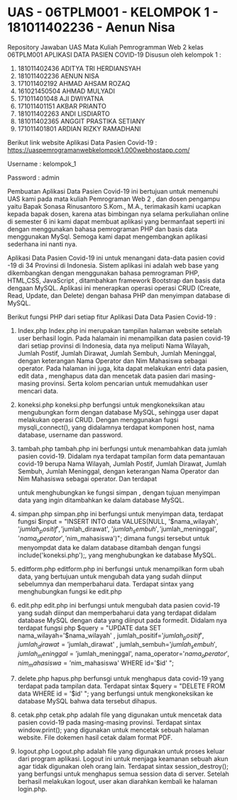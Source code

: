 
# UAS - 06TPLM001 - KELOMPOK 1 - 181011402236 - Aenun Nisa

Repository Jawaban UAS Mata Kuliah Pemrogramman Web 2 kelas 06TPLM001
APLIKASI DATA PASIEN COVID-19
Disusun oleh kelompok 1 :
1.	181011402436	ADITYA TRI HERDIANSYAH
2.	181011402236	AENUN NISA
3.	171011402192	AHMAD AHSAM ROZAQ
4.	161021450504	AHMAD MULYADI
5.	171011401048 AJI DWIYATNA
6.	171011401151	AKBAR PRIANTO
7.	181011402263	ANDI LISDIARTO
8.	181011402365	ANGGIT PRASTIKA SETIANY
9.	171011401801	ARDIAN RIZKY RAMADHANI

Berikut link website Aplikasi Data Pasien Covid-19 : https://uaspemrogramanwebkelompok1.000webhostapp.com/

Username	: kelompok_1

Password	: admin

Pembuatan Aplikasi Data Pasien Covid-19 ini bertujuan untuk memenuhi UAS kami pada mata kuliah Pemrograman Web 2 , dan dosen pengampu yaitu Bapak Sonasa Rinusantoro S.Kom., M.A., terimakasih kami ucapkan kepada bapak dosen, karena atas bimbingan nya selama perkuliahan online di semester 6 ini kami dapat membuat aplikasi yang bermanfaat seperti ini dengan menggunakan bahasa pemrograman PHP dan basis data menggunakan MySql. Semoga kami dapat mengembangkan aplikasi sederhana ini nanti nya.

Aplikasi Data Pasien Covid-19 ini untuk menangani data-data pasien covid -19 di 34 Provinsi di Indonesia. Sistem aplikasi ini adalah web base yang dikembangkan dengan menggunakan bahasa pemrograman PHP, HTML,CSS, JavaScript , ditambahkan framework Bootstrap dan basis data dengaan MySQL. Aplikasi ini menerapkan operasi operasi CRUD (Create, Read, Update, dan Delete) dengan bahasa PHP dan menyimpan database di MySQL.

Berikut fungsi PHP dari setiap fitur Aplikasi Data Data Pasien Covid-19 :
1.	Index.php
Index.php ini merupakan tampilan halaman website setelah user berhasil login. Pada halamain ini menampilkan data pasien covid-19 dari setiap provinsi di Indonesia, data nya meliputi Nama Wilayah, Jumlah Postif, Jumlah  Dirawat, Jumlah Sembuh, Jumlah Meninggal, dengan keterangan Nama Operator dan Nim Mahasiswa sebagai operator.
Pada halaman ini juga, kita dapat melakukan entri data pasien, edit data , menghapus data dan mencetak data pasien dari masing-masing provinsi. Serta kolom pencarian untuk memudahkan user mencari data.

2.	koneksi.php
koneksi.php berfungsi untuk mengkoneksikan atau mengubungkan form dengan database MySQL, sehingga user dapat melakukan operasi CRUD. Dengan menggunakan fugsi mysqli_connect(), yang didalamnya terdapat komponen host, nama database, username dan password.

3.	tambah.php
tambah.php ini berfungsi untuk menambahkan data jumlah pasien covid-19. Didalam nya terdapat tampilan form data pemantauan covid-19 berupa Nama Wilayah, Jumlah Postif, Jumlah  Dirawat, Jumlah Sembuh, Jumlah Meninggal, dengan keterangan Nama Operator dan Nim Mahasiswa sebagai operator. Dan terdapat  <form method="post" action="simpan.php" > untuk menghubungkan ke fungsi simpan , dengan tujuan menyimpan data yang ingin ditambahkan ke dalam database MySQL.
 
4.	simpan.php
simpan.php ini berfungsi untuk menyimpan data, terdapat fungsi $input = "INSERT INTO data VALUES(NULL, '$nama_wilayah', '$jumlah_positif', '$jumlah_dirawat', '$jumlah_sembuh', '$jumlah_meninggal', '$nama_operator', '$nim_mahasiswa')";
dimana fungsi tersebut untuk menyompdat data ke dalam database ditambah dengan fungsi  include('koneksi.php');, yang menghubungkan ke database MySQL.

5.	editform.php
editform.php ini berfungsi untuk menampilkan form ubah data, yang bertujuan untuk mengubah data yang sudah diinput  sebelumnya dan memperbaharui data. Terdapat sintax <form method="get" action="edit.php"> yang menghubungkan fungsi ke edit.php

6.	edit.php
edit.php ini berfungsi untuk mengubah data pasien covid-19 yang sudah diinput dan memperbaharui data yang terdapat didalam database MySQL dengan data yang diinput pada formedit. Didalam nya terdapat fungsi php $query = "UPDATE data SET nama_wilayah='$nama_wilayah' , jumlah_positif='$jumlah_positif' , jumlah_dirawat='$jumlah_dirawat' , jumlah_sembuh='$jumlah_sembuh', jumlah_meninggal='$jumlah_meninggal', nama_operator='$nama_operator', nim_mahasiswa='$nim_mahasiswa' WHERE id='$id' ";

7.	delete.php
hapus.php berfunsgi untuk menghapus data covid-19 yang terdapat pada tampilan data. Terdapat sintax $query = "DELETE FROM data WHERE id = '$id' "; yang berfungsi untuk mengkoneksikan ke database MySQL bahwa data tersebut dihapus.
8.	cetak.php
cetak.php adalah file yang digunakan untuk mencetak data pasien covid-19 pada masing-masing provinsi. Terdapat sintax window.print(); yang digunakan untuk mencetak sebuah halaman website. File dokemen hasil cetak dalam format PDF.

9.	logout.php
Logout.php adalah file yang digunakan untuk proses keluar dari program aplikasi. Logout ini untuk menjaga keamanan sebuah akun agar tidak digunakan oleh orang lain. Terdapat sintax session_destroy(); yang berfungsi untuk  menghapus semua session data di server. Setelah berhasil melakukan logout, user akan diarahkan kembali ke halaman login.php.

